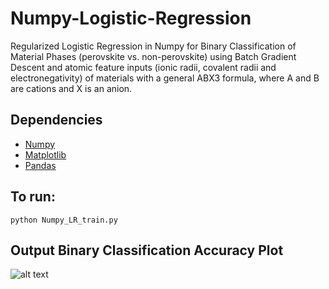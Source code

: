 # Numpy-Logistic-Regression

Regularized Logistic Regression in Numpy for Binary Classification of Material Phases (perovskite vs. non-perovskite) using Batch Gradient Descent and atomic feature inputs (ionic radii, covalent radii and electronegativity) of materials with a general ABX3 formula, where A and B are cations and X is an anion.

## Dependencies

- [Numpy](https://anaconda.org/conda-forge/numpy)
- [Matplotlib](https://anaconda.org/conda-forge/matplotlib)
- [Pandas](https://anaconda.org/conda-forge/pandas)

## To run:
```
python Numpy_LR_train.py 
```

## Output Binary Classification Accuracy Plot

![alt text]( https://github.com/shar032/Numpy-Logistic-Regression/tree/main/images/LR_Plots.png)
